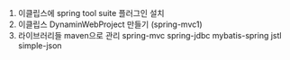  1. 이클립스에 spring tool suite 플러그인 설치
 2. 이클립스 DynaminWebProject 만들기 (spring-mvc1)
 3. 라이브러리들 maven으로 관리
 spring-mvc
 spring-jdbc
 mybatis-spring
 jstl
 simple-json
 
<!--stackedit_data:
eyJoaXN0b3J5IjpbMTc2ODMxODY5MV19
-->